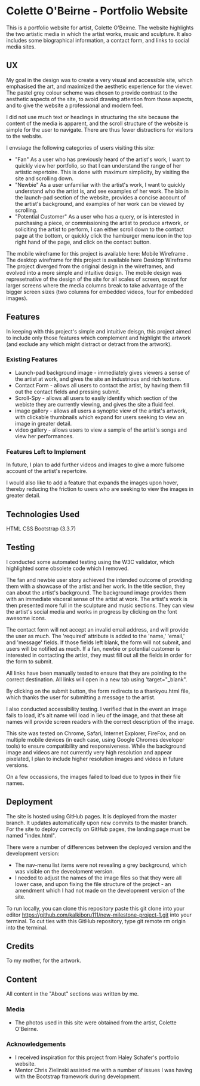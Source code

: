 # Colette O'Beirne - Portfolio Website

This is a portfolio website for artist, Colette O'Beirne. The website highlights the two artistic media in which the artist works, music and sculpture. It also includes some biographical information, a contact form, and links to social media sites. 
 
## UX

My goal in the design was to create a very visual and accessible site, which emphasised the art, and maximized the aesthetic experience for the viewer. The pastel grey colour scheme was chosen to provide contrast to the aesthetic aspects of the site, to avoid drawing attention from those aspects, and to give the website a professional and modern feel. 

I did not use much text or headings in structuring the site because the content of the media is apparent, and the scroll structure of the website is simple for the user to navigate. There are thus fewer distractions for visitors to the website. 

I envsiage the following categories of users visiting this site:
- "Fan" As a user who has previously heard of the artist's work, I want to quickly view her portfolio, so that I can understand the range of her artistic repertoire. This is done with maximum simplicity, by visiting the site and scrolling down.
- "Newbie" As a user unfamiliar with the artist's work, I want to quickly understand who the artist is, and see examples of her work. The bio in the launch-pad section of the website, provides a concise account of the artist's background, and examples of her work can be viewed by scrolling. 
- "Potential Customer" As a user who has a query, or is interested in purchasing a piece, or commissioning the artist to produce artwork, or soliciting the artist to perform, I can either scroll down to the contact page at the bottom, or quickly click the hamburger menu icon in the top right hand of the page, and click on the contact button.  

The mobile wireframe for this project is available here: <html href="https://github.com/kalkiboru111/new-milestone-project-1/blob/master/wireframes.pdf"> Mobile Wireframe </html>. The desktop wireframe for this project is available here <html href="https://github.com/kalkiboru111/new-milestone-project-1/blob/master/assets/desktopwireframe.bmpr"> Desktop Wireframe </html> The project diverged from the original design in the wireframes, and evolved into a more simple and intuitive design. The mobile design was represetnative of the design of the site for all scales of screen, except for larger screens where the media columns break to take advantage of the bigger screen sizes (two columns for embedded videos, four for embedded images). 


## Features

In keeping with this project's simple and intuitive deisgn, this project aimed to include only those features which complement and highlight the artwork (and exclude any which might distract or detract from the artwork). 
 
### Existing Features
- Launch-pad background image - immediately gives viewers a sense of the artist at work, and gives the site an industrious and rich texture. 
- Contact Form - allows all users to contact the artist, by having them fill out the contact fields and pressing submit.  
- Scroll-Spy - allows all users to easily identify which section of the webiste they are currently viewing, and gives the site a fluid feel. 
- image gallery - allows all users a synoptic view of the artist's artwork, with clickable thumbnails which expand for users seeking to view an image in greater detail. 
- video gallery - allows users to view a sample of the artist's songs and view her performances. 

### Features Left to Implement

In future, I plan to add further videos and images to give a more fulsome account of the artist's repertoire. 

I would also like to add a feature that expands the images upon hover, thereby reducing the friction to users who are seeking to view the images in greater detail. 

## Technologies Used

HTML
CSS
Bootstrap (3.3.7)

## Testing

I conducted some automated testing using the W3C validator, which highlighted some obsolete code which I removed. 

The fan and newbie user story achieved the intended outcome of providing them with a showcase of the artist and her work. In the title section, they can about the artist's background. The background image provides them with an immediate visceral sense of the artist at work. The artist's work is then presented more full in the sculpture and music sections. They can view the artist's social media and works in progress by clicking on the font awesome icons. 

The contact form will not accept an invalid email address, and will provide the user as much. The 'required' attribute is added to the 'name,' 'email,' and 'message' fields. If those fields left blank, the form will not submit, and users will be notified as much. If a fan, newbie or potential customer is interested in contacting the artist, they must fill out all the fields in order for the form to submit. 

All links have been manually tested to ensure that they are pointing to the correct destination. All links will open in a new tab using 'target="_blank". 

By clicking on the submit button, the form redirects to a thankyou.html file, which thanks the user for submitting a message to the artist. 

I also conducted accessibility testing. I verified that in the event an image fails to load, it's alt name will load in lieu of the image, and that these alt names will provide screen readers with the correct description of the image. 

This site was tested on Chrome, Safari, Internet Explorer, FireFox, and on multiple mobile devices (in each case, using Google Chromes developer tools) to ensure compatibility and responsiveness. While the background image and videos are not currently very high resolution and appear pixelated, I plan to include higher resolution images and videos in future versions. 

On a few occassions, the images failed to load due to typos in their file names. 

## Deployment

The site is hosted using GitHub pages. It is deployed from the master branch. It updates automatically upon new commits to the master branch. For the site to deploy correctly on GitHub pages, the landing page must be named "index.html".

There were a number of differences between the deployed version and the development version:
- The nav-menu list items were not revealing a grey background, which was visible on the deveolpment version.  
- I needed to adjust the names of the image files so that they were all lower case, and upon fixing the file structure of the project - an amendment which I had not made on the development version of the site. 

To run locally, you can clone this repository paste this git clone into your editor https://github.com/kalkiboru111/new-milestone-project-1.git into your terminal. To cut ties with this GitHub repository, type git remote rm origin into the terminal.

## Credits
To my mother, for the artwork.  
 
## Content
All content in the "About" sections was written by me.

### Media
- The photos used in this site were obtained from the artist, Colette O'Beirne.

### Acknowledgements

- I received inspiration for this project from Haley Schafer's portfolio website. 
- Mentor Chris Zielinski assisted me with a number of issues I was having with the Bootstrap framework during development. 
